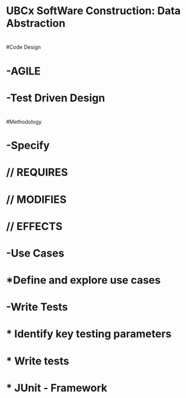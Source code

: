 # UBCx SoftWare Construction: Data Abstraction
#
#Code Design
#	-AGILE
#	-Test Driven Design
#	
#Methodology
#	-Specify
#		// REQUIRES
#		// MODIFIES
#		// EFFECTS
#		
#	-Use Cases
#		*Define and explore use cases
#		
#	-Write Tests
#		* Identify key testing parameters
#		* Write tests
#		* JUnit - Framework